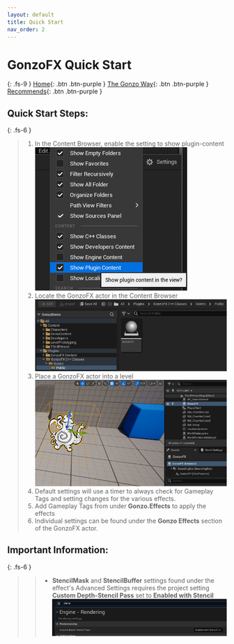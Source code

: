 ```yaml
---
layout: default
title: Quick Start
nav_order: 2
---
```

# GonzoFX Quick Start
{: .fs-9 }
[Home](https://madteapartygames.github.io/the-gonzo-docs/){: .btn .btn-purple }
[The Gonzo Way](https://madteapartygames.github.io/the-gonzo-docs/docs/deepdive.html){: .btn .btn-purple }
[Recommends](https://madteapartygames.github.io/the-gonzo-docs/docs/recommends.html){: .btn .btn-purple }

## Quick Start Steps:
{: .fs-6 }
> 1. In the Content Browser, enable the setting to show plugin-content
> ![](../assets/images/browser-settings.png)
> 1. Locate the GonzoFX actor in the Content Browser
> ![](../assets/images/actor-path.png) 
> 1. Place a GonzoFX actor into a level
> ![](../assets/images/actor-place.png) 
> 1. Default settings will use a timer to always check for Gameplay Tags and setting changes for the various effects.
> 1. Add Gameplay Tags from under **Gonzo.Effects** to apply the effects
> 1. Individual settings can be found under the **Gonzo Effects** section of the GonzoFX actor.

## **Important Information:**
{: .fs-6 }
> > - **StencilMask** and **StencilBuffer** settings found under the effect's Advanced Settings requires the project setting **Custom Depth-Stencil Pass** set to **Enabled with Stencil**
![](../assets/images/proj-settings.png)

